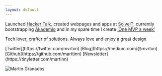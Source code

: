 ```yaml
---
layout: default
---
```


Launched [Hacker Talk](http://www.hackertalk.co), created webpages and apps at [SolveIT](http://www.solveit.mx),
currently bootstrapping [Akademio](http://www.tryakademio.com) and in my
spare time I create [‘One MVP a week’](https://medium.com/@mvrtxn/one-mvp-a-week-week-1-c27b633ef7d9#.3qnfrobjn)


  Tech lover, crafter of solutions. Always love and enjoy a great design.


<span class="links">
 [Twitter](https://twitter.com/mvrtxn) [Blog](https://medium.com/@mvrtxn) [Github](https://github.com/marttinn)
[Newsletter](https://tinyletter.com/martinn)
  </span><br>


![Martin Granados](https://dl.dropboxusercontent.com/u/80435/martin.jpg)
